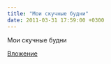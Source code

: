 ```yaml
---
title: "Мои скучные будни"
date: 2011-03-31 17:59:00 +0300
---
```


Мои скучные будни

[Вложение](https://vk.com/video41076938_159391239)
